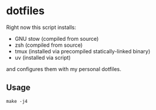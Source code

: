 # dotfiles

Right now this script installs:

-   GNU stow (compiled from source)
-   zsh (compiled from source)
-   tmux (installed via precompiled statically-linked binary)
-   uv (installed via script)

and configures them with my personal dotfiles.

## Usage

```
make -j4
```